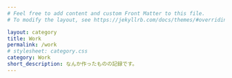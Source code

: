```yaml
---
# Feel free to add content and custom Front Matter to this file.
# To modify the layout, see https://jekyllrb.com/docs/themes/#overriding-theme-defaults

layout: category
title: Work
permalink: /work
# stylesheet: category.css
category: Work
short_description: なんか作ったものの記録です。
---
```

